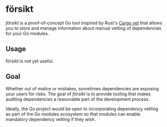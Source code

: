# försikt

_försikt_ is a proof-of-concept Go tool inspired by Rust's [Cargo vet](https://mozilla.github.io/cargo-vet/index.html)
that allows you to store and manage information about manual vetting of
dependencies for your Go modules.

## Usage

försikt is not yet useful.

## Goal

Whether out of malice or mistakes, sometimes dependencies are exposing your
users for risks. The goal of _försikt_ is to provide tooling that makes
auditing dependencies a reasonable part of the development process.

Ideally, the Go project would be open to incorporating dependency vetting
as part of the Go modules ecosystem so that modules can enable mandatory
dependency vetting if they wish.
